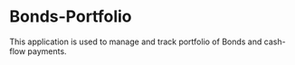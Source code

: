 # Bonds-Portfolio
This application is used to manage and track portfolio of Bonds and cash-flow payments.
